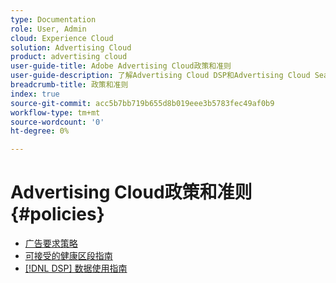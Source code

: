 ```yaml
---
type: Documentation
role: User, Admin
cloud: Experience Cloud
solution: Advertising Cloud
product: advertising cloud
user-guide-title: Adobe Advertising Cloud政策和准则
user-guide-description: 了解Advertising Cloud DSP和Advertising Cloud Search的政策和准则。
breadcrumb-title: 政策和准则
index: true
source-git-commit: acc5b7bb719b655d8b019eee3b5783fec49af0b9
workflow-type: tm+mt
source-wordcount: '0'
ht-degree: 0%

---
```



# Advertising Cloud政策和准则 {#policies}

+ [广告要求策略](/help/policies/ad-requirements-policy.md)
+ [可接受的健康区段指南](/help/policies/health-segment-guidelines.md)
+ [[!DNL DSP] 数据使用指南](/help/policies/data-usage-guidelines.md)
